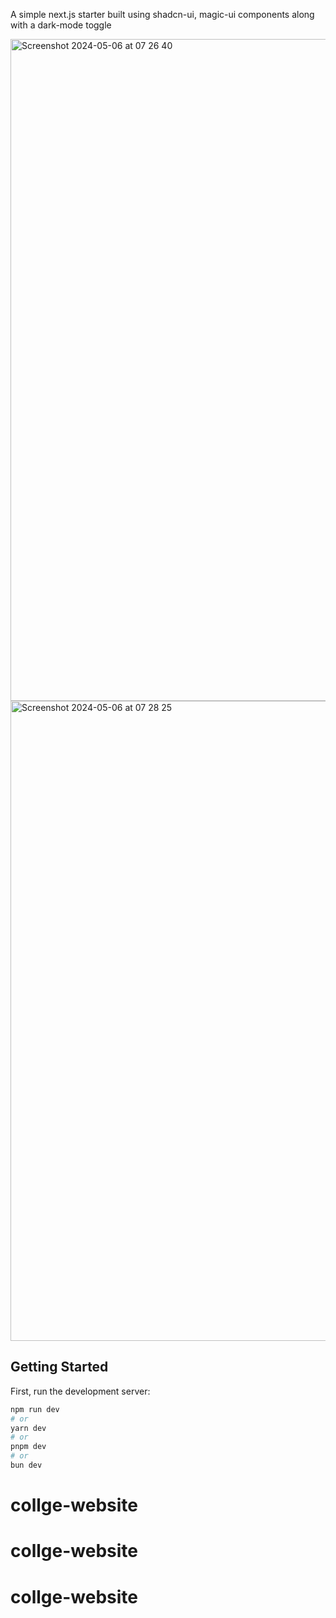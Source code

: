 A simple next.js starter built using shadcn-ui, magic-ui components along with a dark-mode toggle


<img width="1059" alt="Screenshot 2024-05-06 at 07 26 40" src="https://github.com/rajeshdavidbabu/next-magic-ui-starter/assets/15684795/1e722e40-ff48-4a34-80c6-45fcaf170508">
<img width="1024" alt="Screenshot 2024-05-06 at 07 28 25" src="https://github.com/rajeshdavidbabu/next-magic-ui-starter/assets/15684795/0eb482d5-2678-4df5-b284-e17b9babc778">


## Getting Started

First, run the development server:

```bash
npm run dev
# or
yarn dev
# or
pnpm dev
# or
bun dev
```

# collge-website
# collge-website
# collge-website
